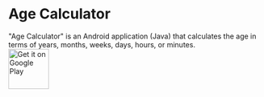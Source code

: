 # Age Calculator
"Age Calculator" is an Android application (Java) that calculates the age in terms of years, months, weeks, days, hours, or minutes.<br/>
<a href="https://play.google.com/store/apps/details?id=com.lowbottgames.agecalculator" target="_blank">
<img src="https://play.google.com/intl/en_us/badges/static/images/badges/en_badge_web_generic.png" alt="Get it on Google Play" height="80"/></a>